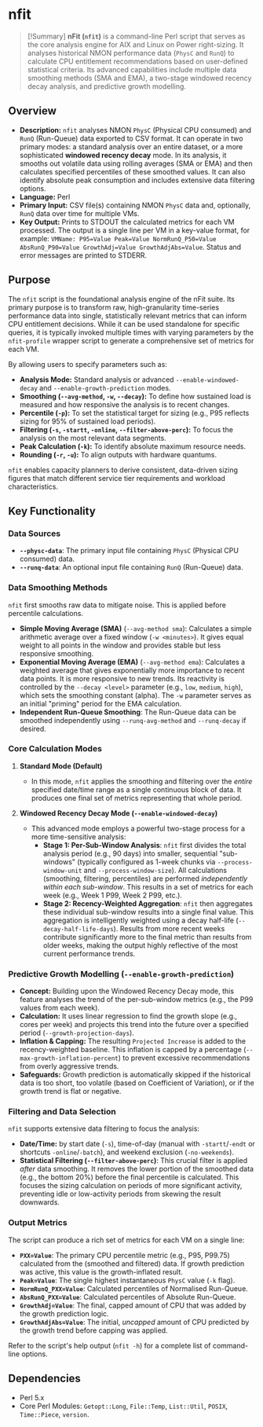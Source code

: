 # nfit

> [!Summary]
> **nFit (`nfit`)** is a command-line Perl script that serves as the core analysis engine for AIX and Linux on Power right-sizing. It analyses historical NMON performance data (`PhysC` and `RunQ`) to calculate CPU entitlement recommendations based on user-defined statistical criteria. Its advanced capabilities include multiple data smoothing methods (SMA and EMA), a two-stage windowed recency decay analysis, and predictive growth modelling.

## Overview
- **Description:** `nfit` analyses NMON `PhysC` (Physical CPU consumed) and `RunQ` (Run-Queue) data exported to CSV format. It can operate in two primary modes: a standard analysis over an entire dataset, or a more sophisticated **windowed recency decay** mode. In its analysis, it smooths out volatile data using rolling averages (SMA or EMA) and then calculates specified percentiles of these smoothed values. It can also identify absolute peak consumption and includes extensive data filtering options.
- **Language:** Perl
- **Primary Input:** CSV file(s) containing NMON `PhysC` data and, optionally, `RunQ` data over time for multiple VMs.
- **Key Output:** Prints to STDOUT the calculated metrics for each VM processed. The output is a single line per VM in a key-value format, for example: `VMName: P95=Value Peak=Value NormRunQ_P50=Value AbsRunQ_P90=Value GrowthAdj=Value GrowthAdjAbs=Value`. Status and error messages are printed to STDERR.

## Purpose

The `nfit` script is the foundational analysis engine of the nFit suite. Its primary purpose is to transform raw, high-granularity time-series performance data into single, statistically relevant metrics that can inform CPU entitlement decisions. While it can be used standalone for specific queries, it is typically invoked multiple times with varying parameters by the `nfit-profile` wrapper script to generate a comprehensive set of metrics for each VM.

By allowing users to specify parameters such as:
- **Analysis Mode:** Standard analysis or advanced `--enable-windowed-decay` and `--enable-growth-prediction` modes.
- **Smoothing (`--avg-method`, `-w`, `--decay`):** To define how sustained load is measured and how responsive the analysis is to recent changes.
- **Percentile (`-p`):** To set the statistical target for sizing (e.g., P95 reflects sizing for 95% of sustained load periods).
- **Filtering (`-s`, `-startt`, `-online`, `--filter-above-perc`):** To focus the analysis on the most relevant data segments.
- **Peak Calculation (`-k`):** To identify absolute maximum resource needs.
- **Rounding (`-r`, `-u`):** To align outputs with hardware quantums.

`nfit` enables capacity planners to derive consistent, data-driven sizing figures that match different service tier requirements and workload characteristics.

## Key Functionality

### Data Sources
- **`--physc-data`**: The primary input file containing `PhysC` (Physical CPU consumed) data.
- **`--runq-data`**: An optional input file containing `RunQ` (Run-Queue) data.

### Data Smoothing Methods
`nfit` first smooths raw data to mitigate noise. This is applied before percentile calculations.
- **Simple Moving Average (SMA)** (`--avg-method sma`): Calculates a simple arithmetic average over a fixed window (`-w <minutes>`). It gives equal weight to all points in the window and provides stable but less responsive smoothing.
- **Exponential Moving Average (EMA)** (`--avg-method ema`): Calculates a weighted average that gives exponentially more importance to recent data points. It is more responsive to new trends. Its reactivity is controlled by the `--decay <level>` parameter (e.g., `low`, `medium`, `high`), which sets the smoothing constant (alpha). The `-w` parameter serves as an initial "priming" period for the EMA calculation.
- **Independent Run-Queue Smoothing**: The Run-Queue data can be smoothed independently using `--runq-avg-method` and `--runq-decay` if desired.

### Core Calculation Modes

1.  **Standard Mode (Default)**
    - In this mode, `nfit` applies the smoothing and filtering over the *entire* specified date/time range as a single continuous block of data. It produces one final set of metrics representing that whole period.

2.  **Windowed Recency Decay Mode (`--enable-windowed-decay`)**
    - This advanced mode employs a powerful two-stage process for a more time-sensitive analysis:
        - **Stage 1: Per-Sub-Window Analysis**: `nfit` first divides the total analysis period (e.g., 90 days) into smaller, sequential "sub-windows" (typically configured as 1-week chunks via `--process-window-unit` and `--process-window-size`). All calculations (smoothing, filtering, percentiles) are performed *independently within each sub-window*. This results in a set of metrics for each week (e.g., Week 1 P99, Week 2 P99, etc.).
        - **Stage 2: Recency-Weighted Aggregation**: `nfit` then aggregates these individual sub-window results into a single final value. This aggregation is intelligently weighted using a decay half-life (`--decay-half-life-days`). Results from more recent weeks contribute significantly more to the final metric than results from older weeks, making the output highly reflective of the most current performance trends.

### Predictive Growth Modelling (`--enable-growth-prediction`)

- **Concept:** Building upon the Windowed Recency Decay mode, this feature analyses the trend of the per-sub-window metrics (e.g., the P99 values from each week).
- **Calculation:** It uses linear regression to find the growth slope (e.g., cores per week) and projects this trend into the future over a specified period (`--growth-projection-days`).
- **Inflation & Capping:** The resulting `Projected Increase` is added to the recency-weighted baseline. This inflation is capped by a percentage (`--max-growth-inflation-percent`) to prevent excessive recommendations from overly aggressive trends.
- **Safeguards:** Growth prediction is automatically skipped if the historical data is too short, too volatile (based on Coefficient of Variation), or if the growth trend is flat or negative.

### Filtering and Data Selection
`nfit` supports extensive data filtering to focus the analysis:
-   **Date/Time:** by start date (`-s`), time-of-day (manual with `-startt`/`-endt` or shortcuts `-online`/`-batch`), and weekend exclusion (`-no-weekends`).
-   **Statistical Filtering (`--filter-above-perc`)**: This crucial filter is applied *after* data smoothing. It removes the lower portion of the smoothed data (e.g., the bottom 20%) before the final percentile is calculated. This focuses the sizing calculation on periods of more significant activity, preventing idle or low-activity periods from skewing the result downwards.

### Output Metrics
The script can produce a rich set of metrics for each VM on a single line:
-   **`PXX=Value`**: The primary CPU percentile metric (e.g., P95, P99.75) calculated from the (smoothed and filtered) data. If growth prediction was active, this value is the growth-inflated result.
-   **`Peak=Value`**: The single highest instantaneous `PhysC` value (`-k` flag).
-   **`NormRunQ_PXX=Value`**: Calculated percentiles of Normalised Run-Queue.
-   **`AbsRunQ_PXX=Value`**: Calculated percentiles of Absolute Run-Queue.
-   **`GrowthAdj=Value`**: The final, capped amount of CPU that was added by the growth prediction logic.
-   **`GrowthAdjAbs=Value`**: The initial, *uncapped* amount of CPU predicted by the growth trend before capping was applied.

Refer to the script's help output (`nfit -h`) for a complete list of command-line options.

## Dependencies
- Perl 5.x
- Core Perl Modules: `Getopt::Long`, `File::Temp`, `List::Util`, `POSIX`, `Time::Piece`, `version`.
